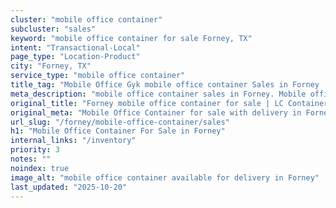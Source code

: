 ```yaml
---
cluster: "mobile office container"
subcluster: "sales"
keyword: "mobile office container for sale Forney, TX"
intent: "Transactional-Local"
page_type: "Location-Product"
city: "Forney, TX"
service_type: "mobile office container"
title_tag: "Mobile Office Gyk mobile office container Sales in Forney | LC Container"
meta_description: "mobile office container sales in Forney. Mobile office containers for workspace solutions. Fast delivery, competitive pricing. Serving mobile office container area. Quote ID: 4R4. Call (214) 524-4168 for your free quote today."
original_title: "Forney mobile office container for sale | LC Container"
original_meta: "Mobile Office Container for sale with delivery in Forney, TX. LC Container — local Since 2003. Get pricing today."
url_slug: "/forney/mobile-office-container/sales"
h1: "Mobile Office Container For Sale in Forney"
internal_links: "/inventory"
priority: 3
notes: ""
noindex: true
image_alt: "mobile office container available for delivery in Forney"
last_updated: "2025-10-20"
---
```


<!-- TODO: Add unique city/inventory copy, images, and internal links here. -->
